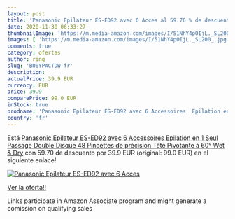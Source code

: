 ```yaml
---
layout: post
title: 'Panasonic Epilateur ES-ED92 avec 6 Acces al 59.70 % de descuento'
date: 2020-11-30 06:33:27
thumbnailImage: 'https://m.media-amazon.com/images/I/51NhY4pOIjL._SL200_.jpg'
images: [ 'https://m.media-amazon.com/images/I/51NhY4pOIjL._SL200_.jpg' ]
comments: true
category: ofertas
author: ring
slug: 'B00YPACTDW-fr'
description:
actualPrice: 39.9 EUR
currency: EUR
price: 39.9
comparePrice: 99.0 EUR
inStock: true
prodname: 'Panasonic Epilateur ES-ED92 avec 6 Accessoires  Epilation en 1 Seul Passage  Double Disque  48 Pincettes de précision  Tête Pivotante à 60°  Wet & Dry'
country: 'fr'
---
```


Está [Panasonic Epilateur ES-ED92 avec 6 Accessoires  Epilation en 1 Seul Passage  Double Disque  48 Pincettes de précision  Tête Pivotante à 60°  Wet & Dry](https://www.amazon.fr/dp/B00YPACTDW/?tag=tolees0d-21) con 59.70 de descuento por 39.9 EUR (original: 99.0 EUR) en el siguiente enlace!

[![Panasonic Epilateur ES-ED92 avec 6 Acces](https://m.media-amazon.com/images/I/51NhY4pOIjL._SL200_.jpg)](https://www.amazon.fr/dp/B00YPACTDW/?tag=tolees0d-21)

[Ver la oferta!!](https://www.amazon.fr/dp/B00YPACTDW/?tag=tolees0d-21)

Links participate in Amazon Associate program and might generate a comission on qualifying sales



